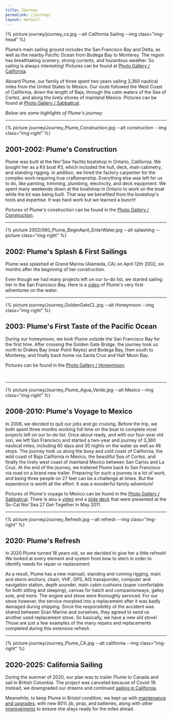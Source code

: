 ```yaml
---
title: Journey
permalink: /journey/
layout: default
---
```


{% picture journey/journey_ca.jpg --alt California Sailing --img class="img-head" %}

Plume’s main sailing ground includes the San Francisco Bay and Delta, as well as
the nearby Pacific Ocean from Bodega Bay to Monterey. The region has
breathtaking scenery, strong currents, and hazardous weather. So sailing is
always interesting! Pictures can be found at
[Photo Gallery / California](https://photos.flupes.org/Public/Plume/SailingCA).

Aboard Plume, our family of three spent two years sailing 3,360 nautical miles
from the United States to Mexico. Our route followed the West Coast of
California, down the length of Baja, through the calm waters of the Sea of
Cortez, and along the lively shores of mainland Mexico. Pictures can be found at
[Photo Gallery / Sabbatical](https://photos.flupes.org/Public/Plume/Sabbatical).



*Below are some highlights of Plume's journey:*

---

{% picture journey/Journey_Plume_Construction.jpg --alt construction --img class="img-right" %}
## 2001-2002: Plume's Construction

Plume was built at the Nor'Sea Yachts boatshop in Ontario, California. We bought
her as a Kit boat #3, which included the hull, deck, main cabinetry, and
standing rigging. In addition, we hired the factory carpenter for the complex
work requiring true craftsmanship. Everything else was left for us to do, like
painting, trimming, plumbing, electricity, and deck equipment. We spent many
weekends down at the boatshop in Ontario to work on the boat while the kit was
being built. That way we benefited from the boatshop's tools and expertise. It
was hard work but we learned a bunch!

Pictures of Plume's construction can be found in the
[Photo Gallery / Construction](https://photos.flupes.org/Public/Plume/Projects/2002-01-Construction/).

---

{% picture 2002/060_Plume_BeginApril_EnterWater.jpg --alt splashing --picture class="img-right" %}
## 2002: Plume's Splash & First Sailings

Plume was splashed at Grand Marina (Alameda, CA) on April 12th 2002, six months
after the beginning of her construction. 

Even though we had many projects left on our to-do list, we started sailing her
in the San Francisco Bay. Here is a
[video](https://photos.flupes.org/Public/Plume/SailingCA/FirstSailings/i-QwxLS7F/A)
of Plume's very first adventures on the water.

---

{% picture journey/Journey_GoldenGateCL.jpg --alt Honeymoon --img class="img-right" %}
## 2003: Plume's First Taste of the Pacific Ocean

During our honeymoon, we took Plume outside the San Francisco Bay for the first
time. After crossing the Golden Gate Bridge, the journey took us north to Drakes
Bay (near Point Reyes) and Bodega Bay, then south to Monterey, and finally back
home via Santa Cruz and Half Moon Bay.

Pictures can be found in the [Photo Gallery / Honeymoon](https://photos.flupes.org/Public/Plume/SailingCA/2003-07Honey-Moon/).

<br class="stop-wrap"/> 

---

{% picture journey/Journey_Plume_Agua_Verde.jpg --alt Mexico --img class="img-right" %}
## 2008-2010: Plume's Voyage to Mexico

In 2008, we decided to quit our jobs and go cruising. Before the trip, we both
spent three months working full time on the boat to complete most projects left
on our to-do list. Once about ready, and with our four-year old son, we left San
Francisco and started a two-year and journey of 3,360 nautical miles, including 65
days and 30 nights on the water as well as 46 stops. The journey took us along
the busy and cold coast of California, the wild coast of Baja California in
Mexico, the beautiful Sea of Cortez, and finally the lively west coast of
mainland Mexico between San Carlos and La Cruz. At the end of the journey, we
trailered Plume back to San Francisco via road on a brand new trailer. Preparing
for such a journey is a lot of work, and being three people on 27 feet can be a
challenge at times. But the experience is worth all the effort. It was a
wonderful family adventure!

Pictures of Plume's voyage to Mexico can be found in the
[Photo Gallery / Sabbatical](https://photos.flupes.org/Public/Plume/Sabbatical).
There is also a [video](https://photos.flupes.org/Public/Plume/Sabbatical/Video/i-6VdXRLw/A) and a [slide deck](/assets/media/other/PlumeSabbaticalSmall.pdf) that were presented at the
So-Cal Nor'Sea 27 Get-Together in May 2011.

---

{% picture journey/Journey_Refresh.jpg --alt refresh --img class="img-right" %}
## 2020: Plume's Refresh

In 2020 Plume turned 18 years old, so we decided to give her a little refresh! We
looked at every element and system from bow to stern in order to identify needs
for repair or replacement.


As a result, Plume has a new mainsail, standing and running rigging, main and
storm anchors, chain, VHF, GPS, AIS transponder, computer and navigation
station, depth sounder, main cabin cushions (super comfortable for
both sitting and sleeping), canvas for hatch and companionways, galley sole, and
more. The engine and stove were thoroughly serviced. For our stove however, the
service morphed into a replacement after it was badly damaged during shipping.
Since the responsibility of the accident was shared between Scan Marine and
ourselves, they agreed to send us another used replacement stove. So basically,
we have a new old stove! Those are just a few examples of the many repairs and
replacements completed during this extensive refresh.

---

{% picture journey/Journey_Plume_CA.jpg --alt california --img class="img-right" %}
## 2020-2025: California Sailing

During the summer of 2020, our plan was to trailer Plume to Canada and sail in
British Columbia. The project was canceled because of Covid-19. Instead, we
downgraded our dreams and continued
[sailing in California](https://photos.flupes.org/Public/Plume/SailingCA).

Meanwhile, to keep Plume in Bristol condition, we kept up with [maintenance and
upgrades]({{site.baseurl}}/projects), with new 80% jib, prop, and batteries,
along with other [improvements]({{site.baseurl}}/blog) to ensure she stays ready
for the miles ahead.